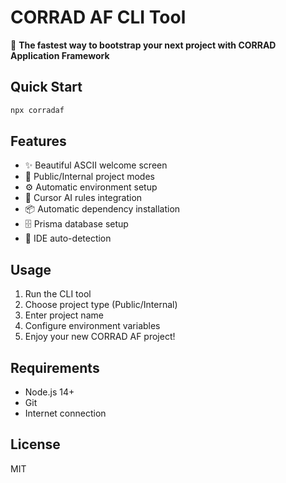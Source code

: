 # CORRAD AF CLI Tool

🚀 **The fastest way to bootstrap your next project with CORRAD Application Framework**

## Quick Start

```bash
npx corradaf
```

## Features

- ✨ Beautiful ASCII welcome screen
- 🔐 Public/Internal project modes  
- ⚙️ Automatic environment setup
- 🤖 Cursor AI rules integration
- 📦 Automatic dependency installation
- 🗄️ Prisma database setup
- 🎯 IDE auto-detection

## Usage

1. Run the CLI tool
2. Choose project type (Public/Internal)
3. Enter project name
4. Configure environment variables
5. Enjoy your new CORRAD AF project!

## Requirements

- Node.js 14+
- Git
- Internet connection

## License

MIT 